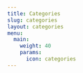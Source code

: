 ```yaml
---
title: Categories
slug: categories
layout: categories
menu:
  main:
    weight: 40
    params:
      icon: categories
---
```

